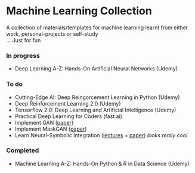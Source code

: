 # Machine Learning Collection
 A collection of materials/templates for machine learning learnt from either work, personal-projects or self-study </br>
 ... Just for fun 

### In progress
 - Deep Learning A-Z: Hands-On Artificial Neural Networks (Udemy)

### To do
 - Cutting-Edge AI: Deep Reingorcement Learning in Python (Udemy)
 - Deep Reinforcement Learning 2.0 (Udemy)
 - Tensorflow 2.0: Deep Learning and Artificial Intelligence (Udemy)
 - Practical Deep Learning for Coders (fast.ai)
 - Implement GAN ([paper](https://arxiv.org/abs/1406.2661))
 - Implement MaskGAN ([paper](https://arxiv.org/abs/1801.07736))
 - Learn Neural-Symbolic Integration ([lectures](http://www.neural-symbolic.org/) + [paper](https://arxiv.org/abs/1905.06088)) *looks really cool*

### Completed
 - Machine Learning A-Z: Hands-On Python & R in Data Science (Udemy)
